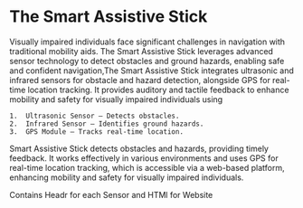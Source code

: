 # The Smart Assistive Stick

Visually impaired individuals face significant challenges in navigation with traditional mobility aids. The Smart Assistive Stick leverages advanced sensor technology to detect obstacles and ground hazards, enabling safe and confident navigation,The Smart Assistive Stick integrates ultrasonic and infrared sensors for obstacle and hazard detection, alongside GPS for real-time location tracking. It provides auditory and tactile feedback to enhance mobility and safety for visually impaired individuals using

	1.	Ultrasonic Sensor – Detects obstacles.
	2.	Infrared Sensor – Identifies ground hazards.
	3.	GPS Module – Tracks real-time location.
 
Smart Assistive Stick detects obstacles and hazards, providing timely feedback. It works effectively in various environments and uses GPS for real-time location tracking, which is accessible via a web-based platform, enhancing mobility and safety for visually impaired individuals.

Contains Headr for each Sensor 
and HTMl for Website
